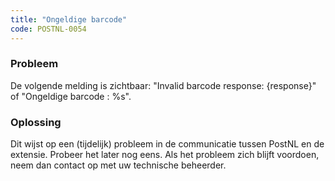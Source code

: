 ```yaml
---
title: "Ongeldige barcode"
code: POSTNL-0054
---
```



<p><h3>Probleem</h3></p><p>De volgende melding is zichtbaar: "Invalid barcode response: {response}" of "Ongeldige barcode : %s".</p><p><h3>Oplossing</h3></p><p>Dit wijst op een (tijdelijk) probleem in de communicatie tussen PostNL en de extensie. Probeer het later nog eens. Als het probleem zich blijft voordoen, neem dan contact op met uw technische beheerder.</p>
